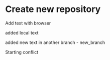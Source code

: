# Create new repository

Add text with browser

added local text

added new text in another branch - new_branch

Starting conflict
